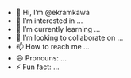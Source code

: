 - 👋 Hi, I’m @ekramkawa
- 👀 I’m interested in ...
- 🌱 I’m currently learning ...
- 💞️ I’m looking to collaborate on ...
- 📫 How to reach me ...
- 😄 Pronouns: ...
- ⚡ Fun fact: ...

<!---
ekramkawa/ekramkawa is a ✨ special ✨ repository because its `README.md` (this file) appears on your GitHub profile.
You can click the Preview link to take a look at your changes.
--->
